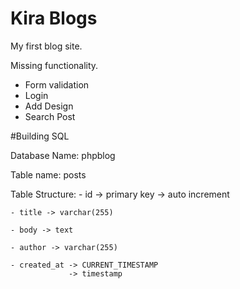 # Kira Blogs
My first blog site.

Missing functionality.
- Form validation
- Login
- Add Design
- Search Post

#Building SQL

Database Name: phpblog

Table name: posts

Table Structure:
	- id -> primary key
	   -> auto increment

	- title -> varchar(255)

	- body -> text

	- author -> varchar(255)

	- created_at -> CURRENT_TIMESTAMP
				 -> timestamp